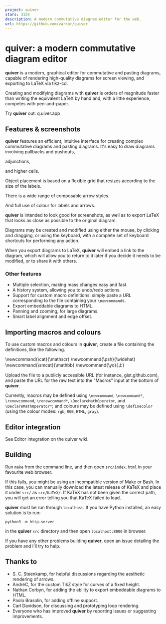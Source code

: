```yaml
---
project: quiver
stars: 3154
description: A modern commutative diagram editor for the web.
url: https://github.com/varkor/quiver
---
```


quiver: a modern commutative diagram editor
===========================================

**quiver** is a modern, graphical editor for commutative and pasting diagrams, capable of rendering high-quality diagrams for screen viewing, and exporting to LaTeX via tikz-cd.

Creating and modifying diagrams with **quiver** is orders of magnitude faster than writing the equivalent LaTeX by hand and, with a little experience, competes with pen-and-paper.

Try **quiver** out: q.uiver.app

Features & screenshots
----------------------

**quiver** features an efficient, intuitive interface for creating complex commutative diagrams and pasting diagrams. It's easy to draw diagrams involving pullbacks and pushouts,

adjunctions,

and higher cells.

Object placement is based on a flexible grid that resizes according to the size of the labels.

There is a wide range of composable arrow styles.

And full use of colour for labels and arrows.

**quiver** is intended to look good for screenshots, as well as to export LaTeX that looks as close as possible to the original diagram.

Diagrams may be created and modified using either the mouse, by clicking and dragging, or using the keyboard, with a complete set of keyboard shortcuts for performing any action.

When you export diagrams to LaTeX, **quiver** will embed a link to the diagram, which will allow you to return to it later if you decide it needs to be modified, or to share it with others.

### Other features

-   Multiple selection, making mass changes easy and fast.
-   A history system, allowing you to undo/redo actions.
-   Support for custom macro definitions: simply paste a URL corresponding to the file containing your `\newcommand`s.
-   Export embeddable diagrams to HTML.
-   Panning and zooming, for large diagrams.
-   Smart label alignment and edge offset.

Importing macros and colours
----------------------------

To use custom macros and colours in **quiver**, create a file containing the definitions, like the following.

\\newcommand{\\cat}{\\mathscr}
\\newcommand{\\psh}{\\widehat}
\\newcommand{\\smcat}{\\mathbb}
\\newcommand{\\yo}{よ}

Upload the file to a publicly accessible URL (for instance, gist.github.com), and paste the URL for the raw text into the "Macros" input at the bottom of **quiver**.

Currently, macros may be defined using `\newcommand`, `\newcommand*`, `\renewcommand`, `\renewcommand*`, `\DeclareMathOperator`, and `\DeclareMathOperator*`; and colours may be defined using `\definecolor` (using the colour modes: `rgb`, `RGB`, `HTML`, `gray`).

Editor integration
------------------

See Editor integration on the quiver wiki.

Building
--------

Run `make` from the command line, and then open `src/index.html` in your favourite web browser.

If this fails, you might be using an incompatible version of Make or Bash. In this case, you can manually download the latest release of KaTeX and place it under `src/` as `src/KaTeX/`. If KaTeX has not been given the correct path, you will get an error telling you that KaTeX failed to load.

**quiver** must be run through `localhost`. If you have Python installed, an easy solution is to run:

```
python3 -m http.server
```

in the **quiver** `src` directory and then open `localhost:8000` in browser.

If you have any other problems building **quiver**, open an issue detailing the problem and I'll try to help.

Thanks to
---------

-   S. C. Steenkamp, for helpful discussions regarding the aesthetic rendering of arrows.
-   AndréC, for the custom TikZ style for curves of a fixed height.
-   Nathan Corbyn, for adding the ability to export embeddable diagrams to HTML.
-   Paolo Brasolin, for adding offline support.
-   Carl Davidson, for discussing and prototyping loop rendering.
-   Everyone who has improved **quiver** by reporting issues or suggesting improvements.
